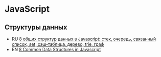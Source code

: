 #  JavaScript

<!--
* 🇺🇸 []()
* 🇷🇺 []()
* 🏳 []()
* 🇷🇺/🇺🇸 [перевод]()/[оригинал]()
-->

## Структуры данных

* RU [8 общих структур данных в Javascript: стек, очередь, связанный список, set, хэш-таблица, дерево, trie, граф](https://dev-gang.ru/article/8-obsczih-struktur-dannyh-v-javascript-l2nhd66qus/)
* EN [8 Common Data Structures in Javascript](https://medium.com/better-programming/8-common-data-structures-in-javascript-3d3537e69a27 )
